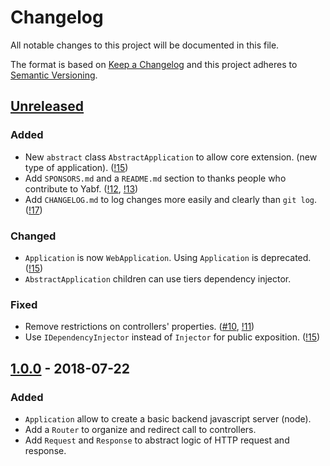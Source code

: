 # Changelog
All notable changes to this project will be documented in this file.

The format is based on [Keep a Changelog](http://keepachangelog.com/en/1.0.0/)
and this project adheres to [Semantic Versioning](http://semver.org/spec/v2.0.0.html).

## [Unreleased]
### Added
- New `abstract` class `AbstractApplication` to allow core extension. (new type of application). ([!15](https://github.com/Mindsers/yabf/pull/15))
- Add `SPONSORS.md` and a `README.md` section to thanks people who contribute to Yabf. ([!12](https://github.com/Mindsers/yabf/pull/12), [!13](https://github.com/Mindsers/yabf/pull/13))
- Add `CHANGELOG.md` to log changes more easily and clearly than `git log`. ([!17](https://github.com/Mindsers/yabf/pull/17))

### Changed
- `Application` is now `WebApplication`. Using `Application` is deprecated. ([!15](https://github.com/Mindsers/yabf/pull/15))
- `AbstractApplication` children can use tiers dependency injector.

### Fixed
- Remove restrictions on controllers' properties. ([#10](https://github.com/Mindsers/yabf/issues/10), [!11](https://github.com/Mindsers/yabf/pull/11))
- Use `IDependencyInjector` instead of `Injector` for public exposition. ([!15](https://github.com/Mindsers/yabf/pull/15))

## [1.0.0] - 2018-07-22
### Added
- `Application` allow to create a basic backend javascript server (node).
- Add a `Router` to organize and redirect call to controllers.
- Add `Request` and `Response` to abstract logic of HTTP request and response.

[Unreleased]: https://github.com/Mindsers/yabf/tree/develop
[1.0.0]: https://github.com/Mindsers/yabf/tree/v1.0.0
